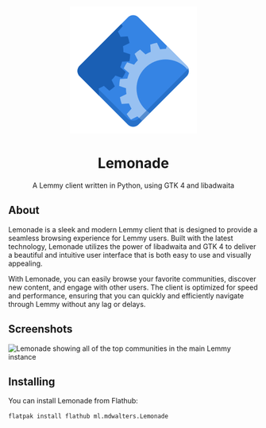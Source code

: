<div align="center">
  <img src="https://github.com/mdwalters/lemonade/raw/main/data/icons/hicolor/scalable/apps/ml.mdwalters.Lemonade.svg" alt="The Lemonade logo">
  <h1>Lemonade</h1>
  A Lemmy client written in Python, using GTK 4 and libadwaita
</div>

## About
Lemonade is a sleek and modern Lemmy client that is designed to provide a seamless browsing experience for Lemmy users. Built with the latest technology, Lemonade utilizes the power of libadwaita and GTK 4 to deliver a beautiful and intuitive user interface that is both easy to use and visually appealing.





With Lemonade, you can easily browse your favorite communities, discover new content, and engage with other users. The client is optimized for speed and performance, ensuring that you can quickly and efficiently navigate through Lemmy without any lag or delays.
## Screenshots
![Lemonade showing all of the top communities in the main Lemmy instance](https://github.com/mdwalters/lemonade/assets/67456566/d269db5f-b3c3-4011-8fc1-d315c9465d61)
## Installing
You can install Lemonade from Flathub:
```bash
flatpak install flathub ml.mdwalters.Lemonade
```
